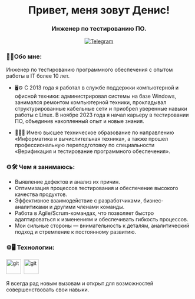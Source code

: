 <div id="header" align="center">
    <h1>Привет, меня зовут Денис!</h1>
    <h3>Инженер по тестированию ПО.</h3>
</div>

<div id="socials" align="center">
  <a href="https://t.me/d_klyavin">
    <img src="https://img.shields.io/badge/Telegram-blue?style=for-the-badge&logo=telegram&logoColor=white" alt="Telegram"/>
  </a>
</div>

### 👨‍💻Обо мне:
Инженер по тестированию программного обеспечения с опытом работы в IT более 10 лет.

- 🖥⚙️ С 2013 года я работал в службе поддержки компьютерной и офисной техники: администрировал системы на базе Windows, занимался ремонтом компьютерной техники, прокладывал структурированные кабельные сети и приобрел уверенные навыки работы с Linux. В ноябре 2023 года я начал карьеру в тестировании ПО, объединив накопленный опыт и новые знания.

- 👨‍🎓📒 Имею высшее техническое образование по направлению «Информатика и вычислительная техника», а также прошел профессиональную переподготовку по специальности «Верификация и тестирование программного обеспечения».

### ⚙️🛠 Чем я занимаюсь:
- Выявление дефектов и анализ их причин.
- Оптимизация процессов тестирования и обеспечение высокого качества продуктов.
- Эффективное взаимодействие с разработчиками, бизнес-аналитиками и другими членами команды.
- Работа в Agile/Scrum-командах, что позволяет быстро адаптироваться к изменениям и обеспечивать гибкость процессов.
- Мои сильные стороны — внимательность к деталям, аналитический подход и стремление к постоянному развитию.

### ⚙️🖥 Технологии:
 <img src="https://cdn.jsdelivr.net/gh/devicons/devicon@latest/icons/html5/html5-original-wordmark.svg" title="git" width="40" height="40"/>&nbsp;
<img src="https://cdn.jsdelivr.net/gh/devicons/devicon@latest/icons/css3/css3-original-wordmark.svg" title="git" width="40" height="40"/>&nbsp;

Я всегда рад новым вызовам и открыт для возможностей совершенствовать свои навыки.
